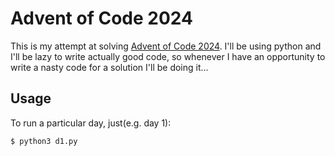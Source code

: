# Advent of Code 2024

This is my attempt at solving [Advent of Code 2024](https://adventofcode.com/2024). I'll be using python and I'll be lazy to write actually good code, so whenever I have an opportunity to write a nasty code for a solution I'll be doing it...

## Usage

To run a particular day, just(e.g. day 1):

```bash
$ python3 d1.py
```
